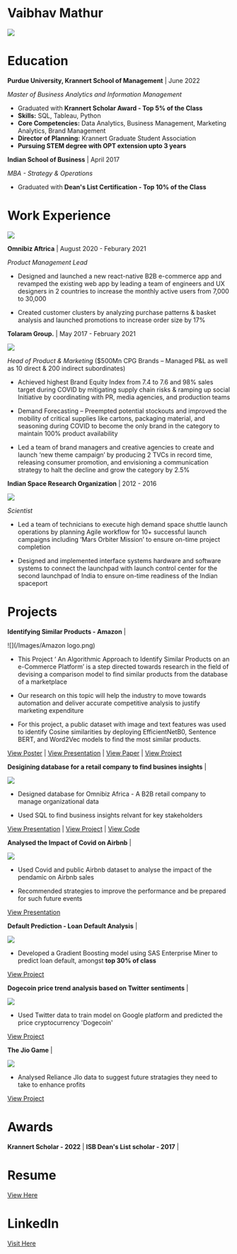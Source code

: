 #                 **Vaibhav Mathur**

![](/Images/circle.png)

# Education 

**Purdue University, Krannert School of Management** | June 2022

*Master of Business Analytics and Information Management* 

- Graduated with **Krannert Scholar Award - Top 5% of the Class**
- **Skills:** SQL, Tableau, Python
- **Core Competencies:** Data Analytics, Business Management, Marketing Analytics, Brand Management
- **Director of Planning:** Krannert Graduate Student Association
- **Pursuing STEM degree with OPT extension upto 3 years**



**Indian School of Business**  |      April 2017

*MBA - Strategy & Operations* 

- Graduated with **Dean's List Certification - Top 10% of the Class**


# Work Experience


![](/Images/omnibiz.png)

**Omnibiz Aftrica** |   August 2020 -  Feburary 2021

*Product Management Lead*

- Designed and launched a new react-native B2B e-commerce app and revamped the existing web app by leading a team of engineers and UX designers in 2 countries to increase the monthly active users from 7,000 to 30,000 

- Created customer clusters by analyzing purchase patterns & basket analysis and launched promotions to increase order size by 17%





**Tolaram Group.** | May 2017 - February 2021

![](/Images/Tolaram.png)

*Head of Product & Marketing* ($500Mn CPG Brands – Managed P&L as well as 10 direct & 200 indirect subordinates)  

- Achieved highest Brand Equity Index from 7.4 to 7.6 and 98% sales target during COVID by mitigating supply chain risks & ramping up social Initiative by coordinating with PR, media agencies, and production teams

-	Demand Forecasting – Preempted potential stockouts and improved the mobility of critical supplies like cartons, packaging material, and seasoning during COVID to become the only brand in the category to maintain 100% product availability

-	Led a team of brand managers and creative agencies to create and launch ‘new theme campaign’ by producing 2 TVCs in record time, releasing consumer promotion, and envisioning a communication strategy to halt the decline and grow the category by 2.5%



**Indian Space Research Organization** | 2012 - 2016

![](/Images/isro.png)

*Scientist*

- Led a team of technicians to execute high demand space shuttle launch operations by planning Agile workflow for 10+ successful launch campaigns including ‘Mars Orbiter Mission’ to ensure on-time project completion

- Designed and implemented interface systems hardware and software systems to connect the launchpad with launch control center for the second launchpad of India to ensure on-time readiness of the Indian spaceport


# Projects

**Identifying Similar Products - Amazon** |

![](/Images/Amazon logo.png)


- This Project ‘ An Algorithmic Approach to Identify Similar Products on an e-Commerce Platform’ is a step directed towards research in the field
of devising a comparison model to find similar products from the database of a marketplace

- Our research on this topic will help the industry to move towards automation and deliver accurate competitive analysis to justify marketing expenditure

- For this project, a public dataset with image and text features was used to identify Cosine similarities by deploying EfficientNetB0, Sentence BERT, and Word2Vec models to find the most similar products.


[View Poster](https://drive.google.com/file/d/1whm8wN_Ka5dtcZvGKLqpUdKCf_RPobyh/view?usp=sharing) | [View Presentation](https://drive.google.com/file/d/159kTRM6h9skI6DL_RZVQq_0xUO4LNc7X/view?usp=sharing) | [View Paper](https://drive.google.com/file/d/1o1ZeTQEwi7vLA8nFmi0aJp-8IRIX1wj3/view?usp=sharing) | [View Project](https://github.com/guptaneha92/e-rec)



**Desigining database for a retail company to find busines insights** | 

![](/Images/omnibiz.png)

- Designed database for Omnibiz Africa - A B2B retail company to manage organizational data

- Used SQL to find business insights relvant for key stakeholders

 [View Presentation](https://drive.google.com/file/d/14Ax0MXGlfOmmcVPjwBBtlSD_7-dMg71N/view?usp=sharing) | [View Project](https://github.com/Usama93-PU/King-Slayer) | [View Code](https://github.com/vaibhavkmathur/modproject) 



**Analysed the Impact of Covid on Airbnb** |

![](/Images/airbnb.png) 

- Used Covid and public Airbnb dataset to analyse the impact of the pendamic on Airbnb sales

- Recommended strategies to improve the performance and be prepared for such future events


 [View Presentation](https://drive.google.com/file/d/1DegyR1LhZ7rgK-RAtDEFwjaBms-dagXA/view?usp=sharing)




**Default Prediction - Loan Default Analysis** |

![](/Images/sas.png) 

- Developed a Gradient Boosting model using SAS Enterprise Miner to predict loan default, amongst **top 30% of class**

[View Project](https://drive.google.com/file/d/1u2rsy2P_-L617IYNXZ1u-6qs2jmVEGID/view?usp=sharing)



**Dogecoin price trend analysis based on Twitter sentiments** |

![](/Images/doge.png) 

- Used Twitter data to train model on Google platform and predicted the price cryptocurrency 'Dogecoin'

[View Project](https://drive.google.com/file/d/10AjRakVSgyHvbg0tzqPnoGXDLmybId-h/view?usp=sharing) 



**The Jio Game** |

![](/Images/jio.png) 

- Analysed Reliance JIo data to suggest future stratagies they need to take to enhance profits

[View Project](https://drive.google.com/file/d/1-ebQ7i-fMrT-CuaDfJ57kXjeaG_TuWSn/view?usp=sharing)


# Awards

**Krannert Scholar - 2022** | **ISB Dean's List scholar - 2017** | 


# Resume


[View Here](https://drive.google.com/file/d/1lIbGGFHv_Ved3_0bhYW3FSECryjAicli/view?usp=sharing)

# LinkedIn

[Visit Here](https://www.linkedin.com/in/vaibhav-mathur-59025257/)

